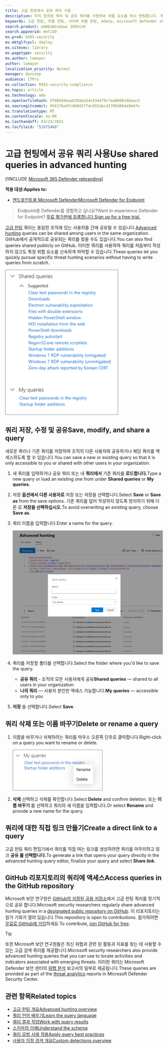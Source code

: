 ```yaml
---
title: 고급 헌팅에서 공유 쿼리 사용
description: 미리 정의된 쿼리 및 공유 쿼리를 사용하여 위협 요소를 즉시 헌팅합니다. 쿼리를 공용 또는 조직에 공유합니다.
keywords: 고급 헌팅, 위협 헌팅, 사이버 위협 헌팅, mdatp, microsoft defender atp, wdatp 검색, 쿼리, 원격 분석, 사용자 지정 검색, schema, kusto, github 리포지타이저, 내 쿼리, 공유 쿼리
search.product: eADQiWindows 10XVcnh
search.appverid: met150
ms.prod: m365-security
ms.mktglfcycl: deploy
ms.sitesec: library
ms.pagetype: security
ms.author: lomayor
author: lomayor
localization_priority: Normal
manager: dansimp
audience: ITPro
ms.collection: M365-security-compliance
ms.topic: article
ms.technology: mde
ms.openlocfilehash: 9788594eaab29aba54c634e79c7aa00d6148aacd
ms.sourcegitcommit: 956176ed7c8b8427fdc655abcd1709d86da9447e
ms.translationtype: MT
ms.contentlocale: ko-KR
ms.lasthandoff: 03/23/2021
ms.locfileid: "51075468"
---
```

# <a name="use-shared-queries-in-advanced-hunting"></a><span data-ttu-id="fefe4-105">고급 헌팅에서 공유 쿼리 사용</span><span class="sxs-lookup"><span data-stu-id="fefe4-105">Use shared queries in advanced hunting</span></span>

[!INCLUDE [Microsoft 365 Defender rebranding](../../includes/microsoft-defender.md)]

<span data-ttu-id="fefe4-106">**적용 대상:**</span><span class="sxs-lookup"><span data-stu-id="fefe4-106">**Applies to:**</span></span>
- [<span data-ttu-id="fefe4-107">엔드포인트용 Microsoft Defender</span><span class="sxs-lookup"><span data-stu-id="fefe4-107">Microsoft Defender for Endpoint</span></span>](https://go.microsoft.com/fwlink/p/?linkid=2154037)

><span data-ttu-id="fefe4-108">Endpoint용 Defender를 경험하고 싶나요?</span><span class="sxs-lookup"><span data-stu-id="fefe4-108">Want to experience Defender for Endpoint?</span></span> [<span data-ttu-id="fefe4-109">무료 평가판에 등록합니다.</span><span class="sxs-lookup"><span data-stu-id="fefe4-109">Sign up for a free trial.</span></span>](https://www.microsoft.com/microsoft-365/windows/microsoft-defender-atp?ocid=docs-wdatp-advancedhunting-abovefoldlink)

<span data-ttu-id="fefe4-110">[고급 헌팅](advanced-hunting-overview.md) 쿼리는 동일한 조직에 있는 사용자들 간에 공유될 수 있습니다.</span><span class="sxs-lookup"><span data-stu-id="fefe4-110">[Advanced hunting](advanced-hunting-overview.md) queries can be shared among users in the same organization.</span></span> <span data-ttu-id="fefe4-111">GitHub에서 공개적으로 공유되는 쿼리를 찾을 수도 있습니다.</span><span class="sxs-lookup"><span data-stu-id="fefe4-111">You can also find queries shared publicly on GitHub.</span></span> <span data-ttu-id="fefe4-112">이러한 쿼리를 사용하여 쿼리를 처음부터 작성하지 않고도 특정 위협 요소를 신속하게 파악할 수 있습니다.</span><span class="sxs-lookup"><span data-stu-id="fefe4-112">These queries let you quickly pursue specific threat hunting scenarios without having to write queries from scratch.</span></span>

![공유 쿼리 이미지](images/atp-advanced-hunting-shared-queries.png)

## <a name="save-modify-and-share-a-query"></a><span data-ttu-id="fefe4-114">쿼리 저장, 수정 및 공유</span><span class="sxs-lookup"><span data-stu-id="fefe4-114">Save, modify, and share a query</span></span>
<span data-ttu-id="fefe4-115">새로운 쿼리나 기존 쿼리를 저장하여 조직의 다른 사용자와 공유하거나 해당 쿼리를 액세스하도록 할 수 있습니다.</span><span class="sxs-lookup"><span data-stu-id="fefe4-115">You can save a new or existing query so that it is only accessible to you or shared with other users in your organization.</span></span>

1. <span data-ttu-id="fefe4-116">새 쿼리를 입력하거나 공유 쿼리 또는 내 **쿼리에서** 기존 쿼리를 **로드합니다.**</span><span class="sxs-lookup"><span data-stu-id="fefe4-116">Type a new query or load an existing one from under **Shared queries** or **My queries**.</span></span>

2. <span data-ttu-id="fefe4-117">저장 **옵션에서** **다른 사용자로** 저장 또는 저장을 선택합니다.</span><span class="sxs-lookup"><span data-stu-id="fefe4-117">Select **Save** or **Save as** from the save options.</span></span> <span data-ttu-id="fefe4-118">기존 쿼리를 덮어 작성하지 않도록 방지하기 위해 다른 로 **저장을 선택하십시오.**</span><span class="sxs-lookup"><span data-stu-id="fefe4-118">To avoid overwriting an existing query, choose **Save as**.</span></span>

3. <span data-ttu-id="fefe4-119">쿼리 이름을 입력합니다.</span><span class="sxs-lookup"><span data-stu-id="fefe4-119">Enter a name for the query.</span></span>

   ![쿼리 저장의 이미지](images/advanced-hunting-save-query.png)

4. <span data-ttu-id="fefe4-121">쿼리를 저장할 폴더를 선택합니다.</span><span class="sxs-lookup"><span data-stu-id="fefe4-121">Select the folder where you'd like to save the query.</span></span>
    - <span data-ttu-id="fefe4-122">**공유 쿼리** - 조직의 모든 사용자에게 공유</span><span class="sxs-lookup"><span data-stu-id="fefe4-122">**Shared queries** — shared to all users in your organization</span></span>
    - <span data-ttu-id="fefe4-123">**나의 쿼리** — 사용자 본인만 액세스 가능합니다.</span><span class="sxs-lookup"><span data-stu-id="fefe4-123">**My queries** — accessible only to you</span></span>
    
5. <span data-ttu-id="fefe4-124">**저장** 을 선택합니다.</span><span class="sxs-lookup"><span data-stu-id="fefe4-124">Select **Save**.</span></span>

## <a name="delete-or-rename-a-query"></a><span data-ttu-id="fefe4-125">쿼리 삭제 또는 이름 바꾸기</span><span class="sxs-lookup"><span data-stu-id="fefe4-125">Delete or rename a query</span></span>
1. <span data-ttu-id="fefe4-126">이름을 바꾸거나 삭제하려는 쿼리를 마우스 오른쪽 단추로 클릭합니다.</span><span class="sxs-lookup"><span data-stu-id="fefe4-126">Right-click on a query you want to rename or delete.</span></span>

    ![쿼리 삭제의 이미지](images/atp_advanced_hunting_delete_rename.png)

2. <span data-ttu-id="fefe4-128">**삭제** 선택하고 삭제를 확인합니다.</span><span class="sxs-lookup"><span data-stu-id="fefe4-128">Select **Delete** and confirm deletion.</span></span> <span data-ttu-id="fefe4-129">또는 **이름 바꾸기** 를 선택하고 쿼리의 새 이름을 입력합니다.</span><span class="sxs-lookup"><span data-stu-id="fefe4-129">Or select **Rename** and provide a new name for the query.</span></span>

## <a name="create-a-direct-link-to-a-query"></a><span data-ttu-id="fefe4-130">쿼리에 대한 직접 링크 만들기</span><span class="sxs-lookup"><span data-stu-id="fefe4-130">Create a direct link to a query</span></span>
<span data-ttu-id="fefe4-131">고급 헌팅 쿼리 편집기에서 쿼리를 직접 여는 링크를 생성하려면 쿼리를 마무리하고 링크 **공유 를 선택합니다.**</span><span class="sxs-lookup"><span data-stu-id="fefe4-131">To generate a link that opens your query directly in the advanced hunting query editor, finalize your query and select **Share link**.</span></span>

## <a name="access-queries-in-the-github-repository"></a><span data-ttu-id="fefe4-132">GitHub 리포지토리의 쿼리에 액세스</span><span class="sxs-lookup"><span data-stu-id="fefe4-132">Access queries in the GitHub repository</span></span>  
<span data-ttu-id="fefe4-133">Microsoft 보안 연구원은 [GitHub의 지정된 공용 저장소](https://github.com/Microsoft/WindowsDefenderATP-Hunting-Queries)에서 고급 헌팅 쿼리를 정기적으로 공유 합니다.</span><span class="sxs-lookup"><span data-stu-id="fefe4-133">Microsoft security researchers regularly share advanced hunting queries in a [designated public repository on GitHub](https://github.com/Microsoft/WindowsDefenderATP-Hunting-Queries).</span></span> <span data-ttu-id="fefe4-134">이 리포지토리는 참가 기회가 열려 있습니다.</span><span class="sxs-lookup"><span data-stu-id="fefe4-134">This repository is open to contributions.</span></span> <span data-ttu-id="fefe4-135">참가하려면 [무료로 GitHub에 가입](https://github.com/)하세요.</span><span class="sxs-lookup"><span data-stu-id="fefe4-135">To contribute, [join GitHub for free](https://github.com/).</span></span> 

>[!TIP]
><span data-ttu-id="fefe4-136">또한 Microsoft 보안 연구원들은 최신 위협과 관련 된 활동과 지표를 찾는 데 사용할 수 있는 고급 검색 쿼리를 제공합니다.</span><span class="sxs-lookup"><span data-stu-id="fefe4-136">Microsoft security researchers also provide advanced hunting queries that you can use to locate activities and indicators associated with emerging threats.</span></span> <span data-ttu-id="fefe4-137">이러한 쿼리는 Microsoft Defender 보안 센터의 [위협 분석](threat-analytics.md) 보고서의 일부로 제공됩니다.</span><span class="sxs-lookup"><span data-stu-id="fefe4-137">These queries are provided as part of the [threat analytics](threat-analytics.md) reports in Microsoft Defender Security Center.</span></span>

## <a name="related-topics"></a><span data-ttu-id="fefe4-138">관련 항목</span><span class="sxs-lookup"><span data-stu-id="fefe4-138">Related topics</span></span>
- [<span data-ttu-id="fefe4-139">고급 헌팅 개요</span><span class="sxs-lookup"><span data-stu-id="fefe4-139">Advanced hunting overview</span></span>](advanced-hunting-overview.md)
- [<span data-ttu-id="fefe4-140">쿼리 언어 배우기</span><span class="sxs-lookup"><span data-stu-id="fefe4-140">Learn the query language</span></span>](advanced-hunting-query-language.md)
- [<span data-ttu-id="fefe4-141">쿼리 결과 작업</span><span class="sxs-lookup"><span data-stu-id="fefe4-141">Work with query results</span></span>](advanced-hunting-query-results.md)
- [<span data-ttu-id="fefe4-142">스키마의 이해</span><span class="sxs-lookup"><span data-stu-id="fefe4-142">Understand the schema</span></span>](advanced-hunting-schema-reference.md)
- [<span data-ttu-id="fefe4-143">쿼리 모범 사례 적용</span><span class="sxs-lookup"><span data-stu-id="fefe4-143">Apply query best practices</span></span>](advanced-hunting-best-practices.md)
- [<span data-ttu-id="fefe4-144">사용자 지정 검색 개요</span><span class="sxs-lookup"><span data-stu-id="fefe4-144">Custom detections overview</span></span>](overview-custom-detections.md)
